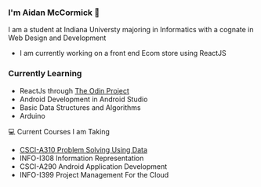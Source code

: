 ### I'm Aidan McCormick 👋
I am a student at Indiana Universty majoring in Informatics with a cognate in Web Design and Development

-  I am currently working on a front end Ecom store using ReactJS 

### Currently Learning
- ReactJs through [The Odin Project](https://www.theodinproject.com/dashboard)
- Android Development in Android Studio
- Basic Data Structures and Algorithms
- Arduino

💻 Current Courses I am Taking
- [CSCI-A310 Problem Solving Using Data](https://luddy.indiana.edu/academics/courses/class/iub-fall-2023-csci-a310)
- INFO-I308 Information Representation
- CSCI-A290 Android Application Development
- INFO-I399 Project Management For the Cloud
